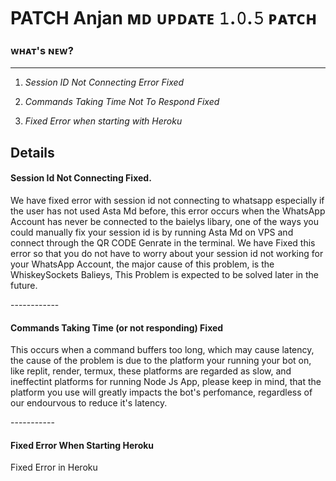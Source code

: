 # PATCH Anjan ᴍᴅ ᴜᴘᴅᴀᴛᴇ 𝟷.𝟶.𝟻 ᴘᴀᴛᴄʜ
### ᴡʜᴀᴛ's ɴᴇᴡ?
-----------------------------------
1. *Session ID Not Connecting Error Fixed*

2. *Commands Taking Time Not To Respond Fixed*

3. *Fixed Error when starting with Heroku*


## Details

#### Session Id Not Connecting Fixed.
<p>We have fixed error with session id not connecting to whatsapp especially if the user has not used Asta Md before, this error occurs when the WhatsApp Account has never be connected to the baielys libary, one of the ways you could manually fix your session id is by running Asta Md on VPS and connect through the QR CODE Genrate in the terminal. We have Fixed this error so that you do not have to worry about your session id not working for your WhatsApp Account, the major cause of this problem, is the WhiskeySockets Balieys, This Problem is expected to be solved later in the future.</p>
------------


#### Commands Taking Time (or not responding) Fixed

<p>This occurs when a command buffers too long, which may cause latency, the cause of the problem is due to the platform your running your bot on, like replit, render, termux, these platforms are regarded as slow, and ineffectint platforms for running Node Js App, please keep in mind, that the platform you use will greatly impacts the bot's perfomance, regardless of our endourvous to reduce it's latency.</p>
-----------


#### Fixed Error When Starting Heroku
<p>Fixed Error in Heroku</p>
